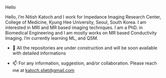 Hello

Hello, I’m Nitish Katoch and I work for Impedance Imaging Research Center, College of Medicine, Kyung Hee University, Seoul, South Korea. I am interested in MRI and MR based imaging techniques.
I am a PhD. in Biomedical Engineering and I am mostly works on MR based Conductivity Imaging. I’m currently learning ML, and QSM.

- 💞️ All the repositories are under construction and will be soon available with detailed informations

- 📫 For any information, suggestion, and/or collaboration. Please reach me at katoch.sliet@gmail.com

<!---
katochnitish/katochnitish is a ✨ special ✨ repository because its `README.md` (this file) appears on your GitHub profile.
You can click the Preview link to take a look at your changes.
--->

